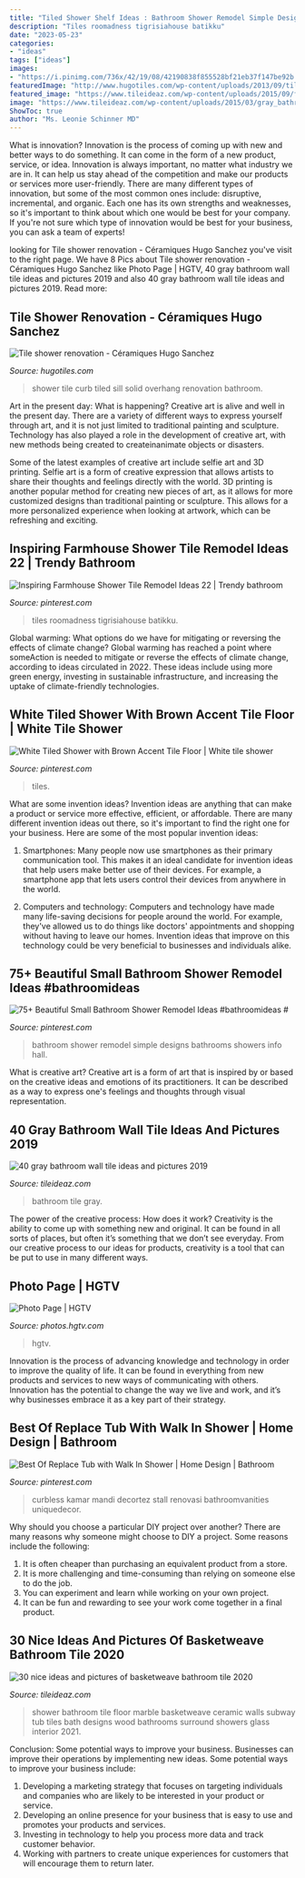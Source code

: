 ```yaml
---
title: "Tiled Shower Shelf Ideas : Bathroom Shower Remodel Simple Designs Bathrooms Showers Info Hall"
description: "Tiles roomadness tigrisiahouse batikku"
date: "2023-05-23"
categories:
- "ideas"
tags: ["ideas"]
images:
- "https://i.pinimg.com/736x/42/19/08/42190838f855528bf21eb37f147be92b.jpg"
featuredImage: "http://www.hugotiles.com/wp-content/uploads/2013/09/tile-shower-curb-1024x733.jpg"
featured_image: "https://www.tileideaz.com/wp-content/uploads/2015/09/floor-design-amazing-white-bathroom-design-ideas-with-white-marble-basketweave-tile-bathroom-floor-including-white-tile-bathroom-wall-and-steel-dual-shower-beautiful-white-marble-basketweave-tile-for.jpg"
image: "https://www.tileideaz.com/wp-content/uploads/2015/03/gray_bathroom_wall_tile_16.jpg"
ShowToc: true
author: "Ms. Leonie Schinner MD"
---
```



What is innovation?
Innovation is the process of coming up with new and better ways to do something. It can come in the form of a new product, service, or idea. Innovation is always important, no matter what industry we are in. It can help us stay ahead of the competition and make our products or services more user-friendly.
There are many different types of innovation, but some of the most common ones include: disruptive, incremental, and organic. Each one has its own strengths and weaknesses, so it's important to think about which one would be best for your company. If you're not sure which type of innovation would be best for your business, you can ask a team of experts!

	

		
looking for Tile shower renovation - Céramiques Hugo Sanchez you've visit to the right page. We have 8 Pics about Tile shower renovation - Céramiques Hugo Sanchez like Photo Page | HGTV, 40 gray bathroom wall tile ideas and pictures 2019 and also 40 gray bathroom wall tile ideas and pictures 2019. Read more:
		
    
## Tile Shower Renovation - Céramiques Hugo Sanchez

<img loading=lazy src="http://www.hugotiles.com/wp-content/uploads/2013/09/tile-shower-curb-1024x733.jpg" onerror="this.onerror=null;this.src='https://tse3.mm.bing.net/th?id=OIP.qoFgLLiwSLIhN82UGtVwRQHaFT&amp;pid=15.1';" alt="Tile shower renovation - Céramiques Hugo Sanchez">

_Source: hugotiles.com_

>shower tile curb tiled sill solid overhang renovation bathroom. 

	

Art in the present day: What is happening?
Creative art is alive and well in the present day. There are a variety of different ways to express yourself through art, and it is not just limited to traditional painting and sculpture. Technology has also played a role in the development of creative art, with new methods being created to createinanimate objects or disasters. 

Some of the latest examples of creative art include selfie art and 3D printing. Selfie art is a form of creative expression that allows artists to share their thoughts and feelings directly with the world. 3D printing is another popular method for creating new pieces of art, as it allows for more customized designs than traditional painting or sculpture. This allows for a more personalized experience when looking at artwork, which can be refreshing and exciting.

    
## Inspiring Farmhouse Shower Tile Remodel Ideas 22 | Trendy Bathroom

<img loading=lazy src="https://i.pinimg.com/736x/42/19/08/42190838f855528bf21eb37f147be92b.jpg" onerror="this.onerror=null;this.src='https://tse3.mm.bing.net/th?id=OIP.vrV4tl8ZeFUZIuoG7ggwTAHaLI&amp;pid=15.1';" alt="Inspiring Farmhouse Shower Tile Remodel Ideas 22 | Trendy bathroom">

_Source: pinterest.com_

>tiles roomadness tigrisiahouse batikku. 

	

Global warming: What options do we have for mitigating or reversing the effects of climate change?
Global warming has reached a point where someAction is needed to mitigate or reverse the effects of climate change, according to ideas circulated in 2022. These ideas include using more green energy, investing in sustainable infrastructure, and increasing the uptake of climate-friendly technologies.

    
## White Tiled Shower With Brown Accent Tile Floor | White Tile Shower

<img loading=lazy src="https://i.pinimg.com/736x/5b/3a/26/5b3a26d5c61837cdb6533cf61fe519d2.jpg" onerror="this.onerror=null;this.src='https://tse2.mm.bing.net/th?id=OIP.uDc4PH2hGRmacJiGyMcmcAHaLG&amp;pid=15.1';" alt="White Tiled Shower with Brown Accent Tile Floor | White tile shower">

_Source: pinterest.com_

>tiles. 

	

What are some invention ideas?
Invention ideas are anything that can make a product or service more effective, efficient, or affordable. There are many different invention ideas out there, so it's important to find the right one for your business. Here are some of the most popular invention ideas:
1. Smartphones: Many people now use smartphones as their primary communication tool. This makes it an ideal candidate for invention ideas that help users make better use of their devices. For example, a smartphone app that lets users control their devices from anywhere in the world.

2. Computers and technology: Computers and technology have made many life-saving decisions for people around the world. For example, they've allowed us to do things like doctors' appointments and shopping without having to leave our homes. Invention ideas that improve on this technology could be very beneficial to businesses and individuals alike.


    
## 75+ Beautiful Small Bathroom Shower Remodel Ideas #bathroomideas #

<img loading=lazy src="https://i.pinimg.com/736x/1c/20/28/1c202881218ca7d8e2acbe2328fa7b38.jpg" onerror="this.onerror=null;this.src='https://tse3.mm.bing.net/th?id=OIP.hQF1V7phnBC9V7UUtCggngHaLF&amp;pid=15.1';" alt="75+ Beautiful Small Bathroom Shower Remodel Ideas #bathroomideas #">

_Source: pinterest.com_

>bathroom shower remodel simple designs bathrooms showers info hall. 

	

What is creative art?
Creative art is a form of art that is inspired by or based on the creative ideas and emotions of its practitioners. It can be described as a way to express one's feelings and thoughts through visual representation.

    
## 40 Gray Bathroom Wall Tile Ideas And Pictures 2019

<img loading=lazy src="https://www.tileideaz.com/wp-content/uploads/2015/03/gray_bathroom_wall_tile_16.jpg" onerror="this.onerror=null;this.src='https://tse2.mm.bing.net/th?id=OIP.K405Iz-KnpnRj1Ua_5cVRQHaLE&amp;pid=15.1';" alt="40 gray bathroom wall tile ideas and pictures 2019">

_Source: tileideaz.com_

>bathroom tile gray. 

	

The power of the creative process: How does it work?
Creativity is the ability to come up with something new and original. It can be found in all sorts of places, but often it’s something that we don’t see everyday. From our creative process to our ideas for products, creativity is a tool that can be put to use in many different ways.

    
## Photo Page | HGTV

<img loading=lazy src="https://hgtvhome.sndimg.com/content/dam/images/hgtv/fullset/2016/12/5/0/Jordan-Iverson_Spyglass_13.jpg.rend.hgtvcom.616.924.suffix/1480956078342.jpeg" onerror="this.onerror=null;this.src='https://tse2.mm.bing.net/th?id=OIP.hC2y_etchEyCn0myy1OuGwHaLH&amp;pid=15.1';" alt="Photo Page | HGTV">

_Source: photos.hgtv.com_

>hgtv. 

	

Innovation is the process of advancing knowledge and technology in order to improve the quality of life. It can be found in everything from new products and services to new ways of communicating with others. Innovation has the potential to change the way we live and work, and it’s why businesses embrace it as a key part of their strategy.

    
## Best Of Replace Tub With Walk In Shower | Home Design | Bathroom

<img loading=lazy src="https://i.pinimg.com/736x/bd/08/57/bd0857dafed44afa1f2480378a99b3ea.jpg" onerror="this.onerror=null;this.src='https://tse3.mm.bing.net/th?id=OIP.-_ssJR28qQCr-bFrKnYerQHaNK&amp;pid=15.1';" alt="Best Of Replace Tub with Walk In Shower | Home Design | Bathroom">

_Source: pinterest.com_

>curbless kamar mandi decortez stall renovasi bathroomvanities uniquedecor. 

	

Why should you choose a particular DIY project over another?
There are many reasons why someone might choose to DIY a project. Some reasons include the following: 
1) It is often cheaper than purchasing an equivalent product from a store.
2) It is more challenging and time-consuming than relying on someone else to do the job.
3) You can experiment and learn while working on your own project.
4) It can be fun and rewarding to see your work come together in a final product.

    
## 30 Nice Ideas And Pictures Of Basketweave Bathroom Tile 2020

<img loading=lazy src="https://www.tileideaz.com/wp-content/uploads/2015/09/floor-design-amazing-white-bathroom-design-ideas-with-white-marble-basketweave-tile-bathroom-floor-including-white-tile-bathroom-wall-and-steel-dual-shower-beautiful-white-marble-basketweave-tile-for.jpg" onerror="this.onerror=null;this.src='https://tse1.mm.bing.net/th?id=OIP.tPcU5X9LJXz_0iupKKEImwHaLH&amp;pid=15.1';" alt="30 nice ideas and pictures of basketweave bathroom tile 2020">

_Source: tileideaz.com_

>shower bathroom tile floor marble basketweave ceramic walls subway tub tiles bath designs wood bathrooms surround showers glass interior 2021. 

	

Conclusion: Some potential ways to improve your business.
Businesses can improve their operations by implementing new ideas. Some potential ways to improve your business include:
1. Developing a marketing strategy that focuses on targeting individuals and companies who are likely to be interested in your product or service.
2. Developing an online presence for your business that is easy to use and promotes your products and services.
3. Investing in technology to help you process more data and track customer behavior.
4. Working with partners to create unique experiences for customers that will encourage them to return later.

